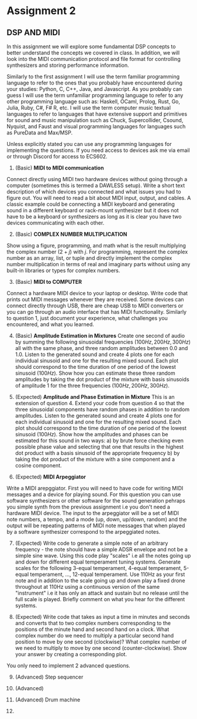 # Assignment 2 

DSP AND MIDI 
------------------

In this assignment we will explore some fundamental DSP concepts 
to better understand the concepts we covered in class. In addition, 
we will look into the MIDI communication protocol and file format for 
controlling synthesizers and storing performance information. 

Similarly to the first assignment I will use the term familiar programming 
language to refer to the ones that you probably have encountered during your 
studies: Python, C, C++, Java, and Javascript. As you probably can guess I will use the
term unfamiliar programming language to refer to any other programming
language such as: Haskell, OCaml, Prolog, Rust, Go, Julia, Ruby, C#, F#
R, etc. I will use the term computer music textual languages to refer to languages 
that have extensive support and primitives for sound and music manipulation such as 
Chuck, Supercollider, Csound, Nyquist, and Faust and visual programming languages 
for languages such as PureData and Max/MSP. 

Unless explicitly stated you can use any programming languages for implementing 
the questions. If you need access to devices ask me via email or through Discord for 
access to ECS602. 


1. (Basic) **MIDI to MIDI communication** 

Connect directly using MIDI two hardware devices without going through a computer (sometimes 
this is termed a DAWLESS setup). Write a short text description of which devices you connected 
and what issues you had to figure out. You will need to read a bit about MIDI input, output, and cables. 
A classic example could be connecting a MIDI keyboard and generating sound in a different keyboard or rack-mount synthesizer but it does not have to be a keyboard or synthesizers as long as it is clear you have 
two devices communicating with each other. 

2. (Basic) **COMPLEX NUMBER MULTIPLICATION** 

Show using a figure, programming, and math what is the result multiplying the complex number $(2+j)$ with $j$. For programming, represent the complex number as an array, list, or tuple and directly implement the complex number multiplication in terms of real and imaginary parts without using any built-in libraries or types for complex numbers. 

3. (Basic) **MIDI to COMPUTER** 

Connect a hardware MIDI device to your laptop or desktop. Write code that prints out MIDI messages whenever they are received. Some devices can connect directly through USB, there are cheap USB to MIDI converters or you can go through an audio interface that has MIDI functionality. Similarly to question 1, just document your experience, what challenges you encountered, and what you learned. 


4. (Basic) **Amplitude Estimation in Mixtures** Create one second of audio by summing the following sinusoidal frequencies ($100Hz, 200Hz, 300Hz$) all with the same phase, and three random amplitudes between $0.0$ and $1.0$. Listen to the generated sound and create 4 plots one for each individual sinusoid and one for the resulting mixed sound. Each plot should correspond to the time duration of one period of the lowest sinusoid ($100Hz$). Show how you can estimate these three random amplitudes by taking the dot product of the mixture with basis sinusoids of amplitude 1 for the three frequencies ($100Hz, 200Hz, 300Hz$). 


5. (Expected) **Amplitude and Phase Estimation in Mixture** This is an extension of question 4. Extend your code from question 4 so that the three sinusoidal components have random phases in addition to random amplitudes. Listen to the generated sound and create 4 plots one for each individual sinusoid and one for the resulting mixed sound. Each plot should correspond to the time duration of one period of the lowest sinusoid ($100Hz$). Show how the amplitudes and phases can be estimated for this sound in two ways: a) by brute force checking even possible phase value and selecting that one that results in the highest dot product with a basis sinusoid of the appropriate frequency b) by taking the dot product of the mixture with a sine component and a cosine component. 

6. (Expected) **MIDI Arpeggiator**

Write a MIDI arepggiator. First you will need to have code for writing MIDI messages and a device for playing sound. For this question you can use software synthesizers or other software for the sound generation pehraps you simple synth from the previous assignment i.e you don't need a hardware MIDI device. The input to the arpeggiator will be a set of MIDI note numbers, a tempo, and a mode (up, down, up/down, random) and the output will be repeating patterns of MIDI note messages that when played by a software synthesizer correspond to the arpeggiated notes. 

7. (Expected) Write code to generate a simple note of an arbitrary frequency - the note should have a simple ADSR envelope and not be a simple sine wave. Using this code play "scales" i.e all the notes going up and down for different equal temperament tuning systems. Generate scales for the following 3-equal temperament, 4-equal temperament, 5-equal temperament, ..., 12-equal temperament. Use 110Hz as your first note and in addition to the scale going up and down play a fixed drone throughout at 110Hz using a continuous version of the same "instrument" i.e it has only an attack and sustain but no release until the full scale is played. Briefly comment on what you hear for the different systems. 

8. (Expected) Write code that takes as input a time in minutes and seconds and converts that to two complex numbers corresponding to the positions of the minute hand and second hand on a clock. What complex number do we need to multiply a particular second hand position to move by one second (clockwise)? What complex number of we need to multiply to move by one second (counter-clockwise). Show your answer by creating a corresponding plot. 

You only need to implement 2 advanced questions. 

9. (Advanced) Step sequencer 

10. (Advanced) 

11. (Advanced) Drum machine 

12. 




